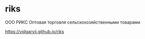 # riks
ООО  РИКС Оптовая торговля сельскохозяйственными товарами


https://vidgarvii.github.io/riks
